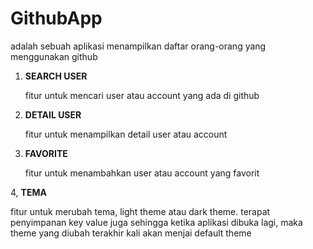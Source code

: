 
# GithubApp

adalah sebuah aplikasi menampilkan daftar orang-orang yang menggunakan github

1. **SEARCH USER** <P>
fitur untuk mencari user atau account yang ada di github

2. **DETAIL USER** <P>
fitur untuk menampilkan detail user atau account

3. **FAVORITE** <P>
fitur untuk menambahkan user atau account yang favorit 

4, **TEMA** <P>
fitur untuk merubah tema, light theme atau dark theme. terapat penyimpanan key value juga sehingga ketika aplikasi dibuka lagi, maka theme yang diubah terakhir kali akan menjai default theme

